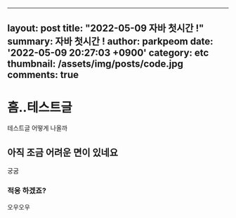 
---
layout: post
title:  "2022-05-09 자바 첫시간  !"
summary: 자바 첫시간 !
author: parkpeom
date: '2022-05-09 20:27:03 +0900'
category: etc
thumbnail: /assets/img/posts/code.jpg
comments: true
---

# 흠..테스트글
테스트글 어떻게 나올까
## 아직 조금 어려운 면이 있네요 
궁굼
### 적응 하겠죠?
오우오우






